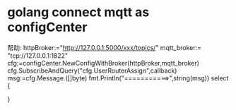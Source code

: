 # golang connect mqtt as configCenter

帮助:
httpBroker:="http://127.0.0.1:5000/xxx/topics/"
mqtt_broker:= "tcp://127.0.0.1:1822"
cfg:=configCenter.NewConfigWithBroker(httpBroker,mqtt_broker)
cfg.SubscribeAndQuery("cfg.UserRouterAssign",callback)
msg:=cfg.Message.([]byte)
fmt.Println("===========>",string(msg))
select {

}